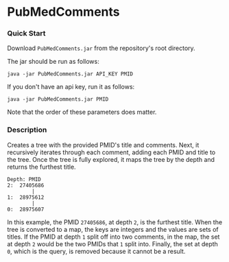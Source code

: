 # PubMedComments

### Quick Start
Download `PubMedComments.jar` from the repository's root directory.

The jar should be run as follows:
```
java -jar PubMedComments.jar API_KEY PMID 
```
If you don't have an api key, run it as follows:
```
java -jar PubMedComments.jar PMID
```
Note that the order of these parameters does matter.

### Description
Creates a tree with the provided PMID's title and comments.
Next, it recursively iterates through each comment, adding each PMID and title to the tree.
Once the tree is fully explored, it maps the tree by the depth and returns the furthest title.

```
Depth: PMID
2:  27405686
        |
1:  28975612
        |
0:  28975607
```

In this example, the PMID `27405686`, at depth `2`, is the furthest  title.
When the tree is converted to a map, the keys are integers and the values are sets of titles.
If the PMID at depth `1` split off into two comments, in the map, the set at depth `2` would be the two PMIDs that `1` split into. 
Finally, the set at depth `0`, which is the query, is removed because it cannot be a result.
